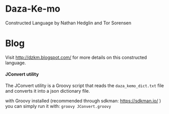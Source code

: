 # Daza-Ke-mo
Constructed Language by Nathan Hedglin and Tor Sorensen

# Blog
Visit http://dzkm.blogspot.com/  for more details on this constructed language.

#### JConvert utility

The JConvert utility is a Groovy script that reads the `daza_kemo_dict.txt` file and converts it into a json dictionary file. 

with Groovy installed (recommended through sdkman: https://sdkman.io/ ) you can simply run it with: `groovy JConvert.groovy`
